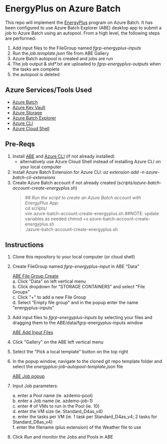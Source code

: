 # EnergyPlus on Azure Batch
This repo will implement the [EnergyPlus](https://energyplus.net/) program on Azure Batch.  It has been configured to use Azure Batch Explorer (ABE) desktop app to submit a job to Azure Batch using an autopool.  From a high level, the following steps are performed:


  1. Add input files to the FileGroup named _fgrp-energyplus-inputs_  
  2. Run the _job.template.json_ file from ABE Gallery  
  3. Azure Batch autopool is created and jobs are run 
  5. The job output & std*.txt are uploaded to _fgrp-energyplus-outputs_ when the tasks are complete  
  6. the autopool is deleted  

## Azure Services/Tools Used
  - [Azure Batch](https://docs.microsoft.com/en-us/azure/batch/)
  - [Azure Key Vault](https://docs.microsoft.com/en-us/azure/key-vault/general/)
  - [Azure Storage](https://docs.microsoft.com/en-us/azure/storage/blobs/)
  - [Azure Batch Explorer](https://azure.github.io/BatchExplorer/)
  - [Azure CLI](https://docs.microsoft.com/en-us/cli/azure/)
  - [Azure Cloud Shell](https://docs.microsoft.com/en-us/azure/cloud-shell/overview)


## Pre-Reqs
  1. Install [ABE](https://azure.github.io/BatchExplorer/) and [Azure CLI](https://docs.microsoft.com/en-us/cli/azure/install-azure-cli) (if not already installed)
      - alternatively use Azure Cloud Shell instead of installing Azure CLI on your local computer  
  2. Install Azure Batch Extension for Azure CLI:  _az extension add -n azure-batch-cli-extensions_  
  4. Create Azure Batch account if not already created (_scripts/azure-batch-account-create-energyplus.sh_)  
      > \## _Run the script to create an Azure Batch account with EnergyPlus App:_  
      > cd scripts/  
      > vim azure-batch-account-create-energyplus.sh  ##NOTE: update variables as needed
      > chmod +x azure-batch-account-create-energyplus.sh  
      > ./azure-batch-account-create-energyplus.sh  


## Instructions
  1. Clone this repository to your local computer (or cloud shell)  
  2. Create FileGroup named _fgrp-energyplus-input_ in ABE "Data"  

      [ABE File Group Create](./images/ABE-data-fgrp.png)  
      a.  Click "Data" on left vertical menu  
      b.  Click dropdown for "STORAGE CONTAINERS" and select "File Groups"  
      c.  Click "+" to add a new File Group  
      d.  Select "Empty file group" and in the popup enter the name "energyplus-inputs"  
      
  3.  Add input files to _fgrp-energyplus-inputs_ by selecting your files and dragging them to the ABE/data/fgrp-energyplus-inputs window  
    
      [ABE Add Input Files](./images/ABE-fgrp-add-files.png)  
      
  4.  Click "Gallery" on the ABE left vertical menu  
  5.  Select the "Pick a local template" button on the top right  
  6.  In the popup window, navigate to the cloned git repo template folder and select the _energyplus-job-autopool-template.json_ file  
  
      [ABE Job popup](./images/ABE-job-popup.png)  
      
  7.  Input Job parameters:  
 
       a.  enter a Pool name (ie. azdemo-pool)  
       b.  enter a Job name  (ie. azdemo-job-1)  
       c.  enter # of VMs to run in the Pool (ie. 10)  
       d.  enter the VM size (ie. Standard_D4as_v4)  
       e.  enter the tasks per VM (ie. 1 task per Standard_D4as_v4; 2 tasks for Standard_D8as_v4)  
       f.  enter the filename (plus extension) of the Weather file to use  
       
  8.  Click _Run_ and monitor the Jobs and Pools in ABE
